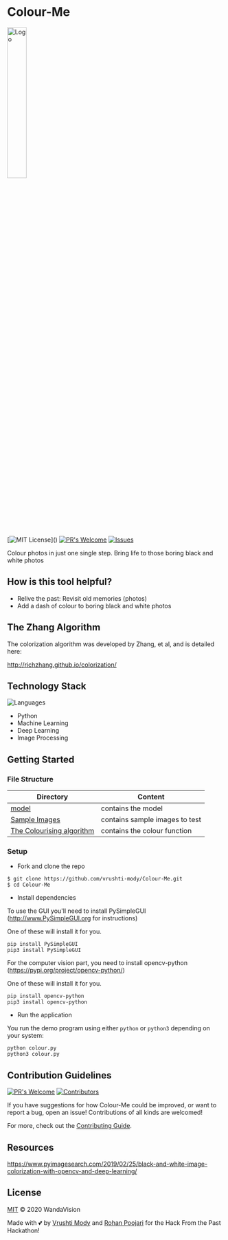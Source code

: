 # Colour-Me
<img src="https://cdn.guidingtech.com/imager/assets/2019/10/240182/black-and-white-to-color-online-fi_4d470f76dc99e18ad75087b1b8410ea9.jpg?1569946301" style="align:center" width="30%" alt="Logo">

[![MIT License](https://img.shields.io/apm/l/atomic-design-ui.svg?)]() 
[![PR's Welcome](https://img.shields.io/badge/PRs-welcome-brightgreen.svg?style=flat)](https://github.com/vrushti-mody/Colour-Me/pulls)
[![Issues](https://img.shields.io/github/issues-raw/vrushti-mody/Colour-Me)](https://github.com/vrushti-mody/Colour-Me/issues) 

Colour photos in just one single step. Bring life to those boring black and white photos

## How is this tool helpful?

- Relive the past: Revisit old memories (photos) 
- Add a dash of colour to boring black and white photos

## The Zhang Algorithm

The colorization algorithm was developed by Zhang, et al, and is detailed here:

http://richzhang.github.io/colorization/

## Technology Stack
![Languages](https://img.shields.io/github/languages/count/vrushti-mody/Colour-Me)
- Python
- Machine Learning
- Deep Learning
- Image Processing


## Getting Started

### File Structure

| Directory                                                                                         | Content                      |
| --------------------------------------------------------------------------------------------------| ---------------------------- |
| [model](https://github.com/vrushti-mody/Colour-Me/tree/master/models) | contains the model |
| [Sample Images](https://github.com/vrushti-mody/Colour-Me/tree/master/sample_images)   | contains sample images to test         |
| [The Colourising algorithm](https://github.com/vrushti-mody/Best-Surprise/tree/master/colour.py)         | contains the colour function |

### Setup

- Fork and clone the repo

```
$ git clone https://github.com/vrushti-mody/Colour-Me.git
$ cd Colour-Me
```

- Install dependencies

To use the GUI you'll need to install PySimpleGUI (http://www.PySimpleGUI.org for instructions)

One of these will install it for you.
```
pip install PySimpleGUI
pip3 install PySimpleGUI
```

For the computer vision part, you need to install opencv-python (https://pypi.org/project/opencv-python/)

One of these will install it for you.
```
pip install opencv-python
pip3 install opencv-python
```

- Run the application

You run the demo program using either `python` or `python3` depending on your system:

```
python colour.py
python3 colour.py
```

## Contribution Guidelines
[![PR's Welcome](https://img.shields.io/github/issues-pr-raw/vrushti-mody/Colour-Me)]()
[![Contributors](https://img.shields.io/github/contributors/vrushti-mody/Colour-Me)]()

If you have suggestions for how Colour-Me could be improved, or want to report a bug, open an issue! Contributions of all kinds are welcomed!

For more, check out the [Contributing Guide](./CONTRIBUTING.md).

## Resources

https://www.pyimagesearch.com/2019/02/25/black-and-white-image-colorization-with-opencv-and-deep-learning/

## License

[MIT](LICENSE) © 2020 WandaVision

Made with 💕 by [Vrushti Mody](https://github.com/vrushti-mody) and [Rohan Poojari](https://github.com/RoRogers7) for the Hack From the Past Hackathon!







